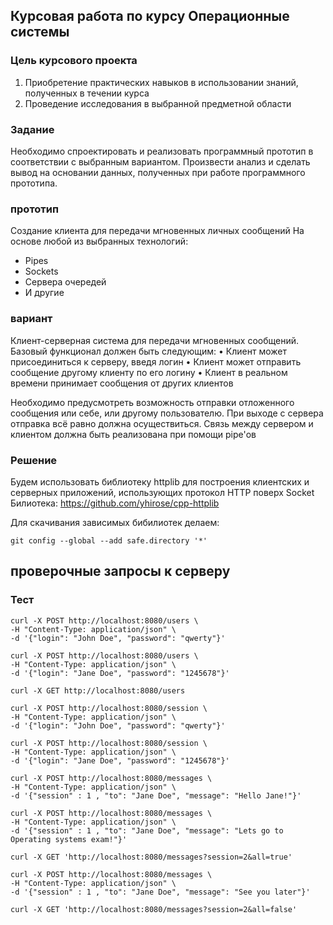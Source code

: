 ## Курсовая работа по курсу Операционные системы

### Цель курсового проекта

1. Приобретение практических навыков в использовании знаний, полученных в течении курса
2. Проведение исследования в выбранной предметной области

### Задание
Необходимо спроектировать и реализовать программный прототип в соответствии с выбранным вариантом. Произвести анализ и сделать вывод на основании данных, полученных при работе программного прототипа.

### прототип 
Создание клиента для передачи мгновенных личных сообщений
На основе любой из выбранных технологий:
* Pipes
* Sockets
* Сервера очередей
* И другие

### вариант 
Клиент-серверная система для передачи мгновенных сообщений. Базовый функционал должен быть следующим:
•  Клиент может присоединиться к серверу, введя логин
•  Клиент может отправить сообщение другому клиенту по его логину
•  Клиент в реальном времени принимает сообщения от других клиентов

Необходимо предусмотреть возможность отправки отложенного сообщения или себе, или другому пользователю. При выходе с сервера отправка всё равно должна осуществиться. Связь между сервером и клиентом должна быть реализована при помощи pipe'ов

### Решение

Будем использовать библиотеку httplib для построения клиентских и серверных приложений, использующих протокол HTTP поверх Socket
Билиотека: https://github.com/yhirose/cpp-httplib

Для скачивания зависимых бибилиотек делаем:
```
git config --global --add safe.directory '*'
```

## проверочные запросы к серверу 

### Тест

```
curl -X POST http://localhost:8080/users \
-H "Content-Type: application/json" \
-d '{"login": "John Doe", "password": "qwerty"}'

curl -X POST http://localhost:8080/users \
-H "Content-Type: application/json" \
-d '{"login": "Jane Doe", "password": "1245678"}'

curl -X GET http://localhost:8080/users

curl -X POST http://localhost:8080/session \
-H "Content-Type: application/json" \
-d '{"login": "John Doe", "password": "qwerty"}'

curl -X POST http://localhost:8080/session \
-H "Content-Type: application/json" \
-d '{"login": "Jane Doe", "password": "1245678"}'

curl -X POST http://localhost:8080/messages \
-H "Content-Type: application/json" \
-d '{"session" : 1 , "to": "Jane Doe", "message": "Hello Jane!"}'

curl -X POST http://localhost:8080/messages \
-H "Content-Type: application/json" \
-d '{"session" : 1 , "to": "Jane Doe", "message": "Lets go to Operating systems exam!"}'

curl -X GET 'http://localhost:8080/messages?session=2&all=true'

curl -X POST http://localhost:8080/messages \
-H "Content-Type: application/json" \
-d '{"session" : 1 , "to": "Jane Doe", "message": "See you later"}'

curl -X GET 'http://localhost:8080/messages?session=2&all=false'
```